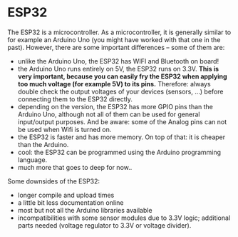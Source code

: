 # ESP32

The ESP32 is a microcontroller. As a microcontroller, it is generally similar to for example an Arduino Uno (you might have worked with that one in the past). However, there are some important differences – some of them are:

- unlike the Arduino Uno, the ESP32 has WIFI and Bluetooth on board!
- the Arduino Uno runs entirely on 5V, the ESP32 runs on 3.3V. **This is very important, because you can easily fry the ESP32 when applying too much voltage (for example 5V) to its pins.** Therefore: always double check the output voltages of your devices (sensors, ...) before connecting them to the ESP32 directly.
- depending on the version, the ESP32 has more GPIO pins than the Arduino Uno, although not all of them can be used for general input/output purposes. And be aware: some of the Analog pins can not be used when Wifi is turned on.
- the ESP32 is faster and has more memory. On top of that: it is cheaper than the Arduino.
- cool: the ESP32 can be programmed using the Arduino programming language.
- much more that goes to deep for now..

Some downsides of the ESP32:
- longer compile and upload times
- a little bit less documentation online
- most but not all the Arduino libraries available
- incompatibilities with some sensor modules due to 3.3V logic; additional parts needed (voltage regulator to 3.3V or voltage divider).

